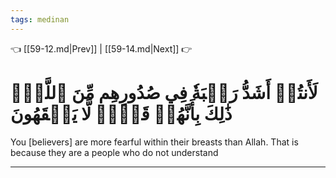 ```yaml
---
tags: medinan
---
```


👈 [[59-12.md|Prev]] | [[59-14.md|Next]] 👉

# لَأَنتُمۡ أَشَدُّ رَهۡبَةٗ فِي صُدُورِهِم مِّنَ ٱللَّهِۚ ذَٰلِكَ بِأَنَّهُمۡ قَوۡمٞ لَّا يَفۡقَهُونَ

You [believers] are more fearful within their breasts than Allah. That is because they are a people who do not understand

---

